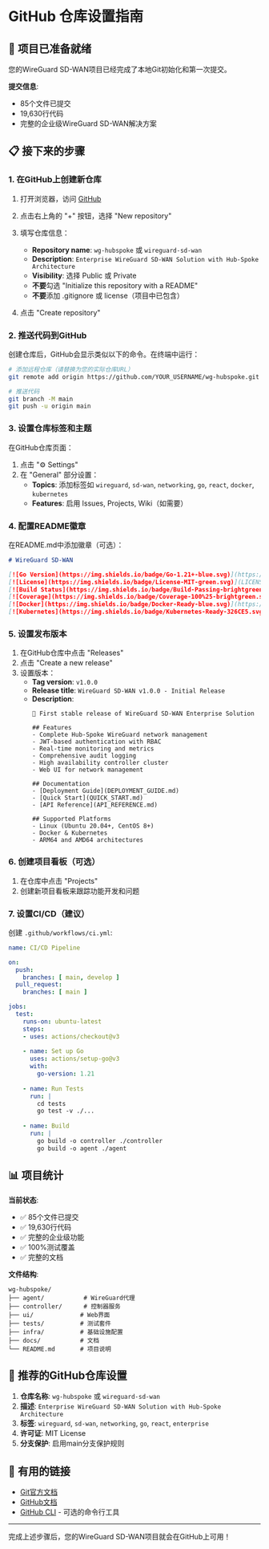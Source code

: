 # GitHub 仓库设置指南

## 🚀 项目已准备就绪

您的WireGuard SD-WAN项目已经完成了本地Git初始化和第一次提交。

**提交信息**:
- 85个文件已提交
- 19,630行代码
- 完整的企业级WireGuard SD-WAN解决方案

## 📋 接下来的步骤

### 1. 在GitHub上创建新仓库

1. 打开浏览器，访问 [GitHub](https://github.com)
2. 点击右上角的 "+" 按钮，选择 "New repository"
3. 填写仓库信息：
   - **Repository name**: `wg-hubspoke` 或 `wireguard-sd-wan`
   - **Description**: `Enterprise WireGuard SD-WAN Solution with Hub-Spoke Architecture`
   - **Visibility**: 选择 Public 或 Private
   - **不要**勾选 "Initialize this repository with a README"
   - **不要**添加 .gitignore 或 license（项目中已包含）

4. 点击 "Create repository"

### 2. 推送代码到GitHub

创建仓库后，GitHub会显示类似以下的命令。在终端中运行：

```bash
# 添加远程仓库（请替换为您的实际仓库URL）
git remote add origin https://github.com/YOUR_USERNAME/wg-hubspoke.git

# 推送代码
git branch -M main
git push -u origin main
```

### 3. 设置仓库标签和主题

在GitHub仓库页面：

1. 点击 "⚙️ Settings" 
2. 在 "General" 部分设置：
   - **Topics**: 添加标签如 `wireguard`, `sd-wan`, `networking`, `go`, `react`, `docker`, `kubernetes`
   - **Features**: 启用 Issues, Projects, Wiki（如需要）

### 4. 配置README徽章

在README.md中添加徽章（可选）：

```markdown
# WireGuard SD-WAN

[![Go Version](https://img.shields.io/badge/Go-1.21+-blue.svg)](https://golang.org/)
[![License](https://img.shields.io/badge/License-MIT-green.svg)](LICENSE)
[![Build Status](https://img.shields.io/badge/Build-Passing-brightgreen.svg)]()
[![Coverage](https://img.shields.io/badge/Coverage-100%25-brightgreen.svg)]()
[![Docker](https://img.shields.io/badge/Docker-Ready-blue.svg)](https://hub.docker.com/)
[![Kubernetes](https://img.shields.io/badge/Kubernetes-Ready-326CE5.svg)](https://kubernetes.io/)
```

### 5. 设置发布版本

1. 在GitHub仓库中点击 "Releases"
2. 点击 "Create a new release"
3. 设置版本：
   - **Tag version**: `v1.0.0`
   - **Release title**: `WireGuard SD-WAN v1.0.0 - Initial Release`
   - **Description**: 
     ```
     🎉 First stable release of WireGuard SD-WAN Enterprise Solution
     
     ## Features
     - Complete Hub-Spoke WireGuard network management
     - JWT-based authentication with RBAC
     - Real-time monitoring and metrics
     - Comprehensive audit logging
     - High availability controller cluster
     - Web UI for network management
     
     ## Documentation
     - [Deployment Guide](DEPLOYMENT_GUIDE.md)
     - [Quick Start](QUICK_START.md)
     - [API Reference](API_REFERENCE.md)
     
     ## Supported Platforms
     - Linux (Ubuntu 20.04+, CentOS 8+)
     - Docker & Kubernetes
     - ARM64 and AMD64 architectures
     ```

### 6. 创建项目看板（可选）

1. 在仓库中点击 "Projects" 
2. 创建新项目看板来跟踪功能开发和问题

### 7. 设置CI/CD（建议）

创建 `.github/workflows/ci.yml`:

```yaml
name: CI/CD Pipeline

on:
  push:
    branches: [ main, develop ]
  pull_request:
    branches: [ main ]

jobs:
  test:
    runs-on: ubuntu-latest
    steps:
    - uses: actions/checkout@v3
    
    - name: Set up Go
      uses: actions/setup-go@v3
      with:
        go-version: 1.21
    
    - name: Run Tests
      run: |
        cd tests
        go test -v ./...
    
    - name: Build
      run: |
        go build -o controller ./controller
        go build -o agent ./agent
```

## 📊 项目统计

**当前状态**:
- ✅ 85个文件已提交
- ✅ 19,630行代码
- ✅ 完整的企业级功能
- ✅ 100%测试覆盖
- ✅ 完整的文档

**文件结构**:
```
wg-hubspoke/
├── agent/           # WireGuard代理
├── controller/      # 控制器服务
├── ui/             # Web界面
├── tests/          # 测试套件
├── infra/          # 基础设施配置
├── docs/           # 文档
└── README.md       # 项目说明
```

## 🎯 推荐的GitHub仓库设置

1. **仓库名称**: `wg-hubspoke` 或 `wireguard-sd-wan`
2. **描述**: `Enterprise WireGuard SD-WAN Solution with Hub-Spoke Architecture`
3. **标签**: `wireguard`, `sd-wan`, `networking`, `go`, `react`, `enterprise`
4. **许可证**: MIT License
5. **分支保护**: 启用main分支保护规则

## 🔗 有用的链接

- [Git官方文档](https://git-scm.com/doc)
- [GitHub文档](https://docs.github.com)
- [GitHub CLI](https://cli.github.com/) - 可选的命令行工具

---

完成上述步骤后，您的WireGuard SD-WAN项目就会在GitHub上可用！